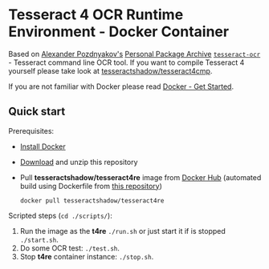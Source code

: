 # Tesseract 4 OCR Runtime Environment - Docker Container

Based on [Alexander Pozdnyakov's](https://launchpad.net/~alex-p) [Personal Package Archive](https://en.wikipedia.org/wiki/Personal_Package_Archive) [`tesseract-ocr`](https://launchpad.net/~alex-p/+archive/ubuntu/tesseract-ocr/+packages) - Tesseract command line OCR tool. If you want to compile Tesseract 4 yourself please take look at [tesseractshadow/tesseract4cmp](https://hub.docker.com/r/tesseractshadow/tesseract4cmp/).

If you are not familiar with Docker please read [Docker - Get Started](https://docs.docker.com/get-started/).

## Quick start
Prerequisites:
* [Install Docker](https://docs.docker.com/engine/installation/)
* [Download](https://github.com/tesseract-shadow/tesseract-ocr-re/archive/master.zip) and unzip this repository
* Pull **tesseractshadow/tesseract4re** image from [Docker Hub](https://hub.docker.com/r/tesseractshadow/tesseract4re/) (automated build using Dockerfile from [this repository](https://github.com/tesseract-shadow/tesseract-ocr-re))

      docker pull tesseractshadow/tesseract4re


Scripted steps (`cd ./scripts/`):
1. Run the image as the **t4re** `./run.sh` or just start it if is stopped `./start.sh`.
2. Do some OCR test: `./test.sh`.
3. Stop **t4re** container instance: `./stop.sh`.
